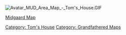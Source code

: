![](Avatar_MUD_Area_Map_-_Tom's_House.GIF "Avatar_MUD_Area_Map_-_Tom's_House.GIF")

[Midgaard Map](Midgaard_Map "wikilink")  

[Category: Tom's House](Category:_Tom's_House "wikilink") [Category:
Grandfathered Maps](Category:_Grandfathered_Maps "wikilink")
